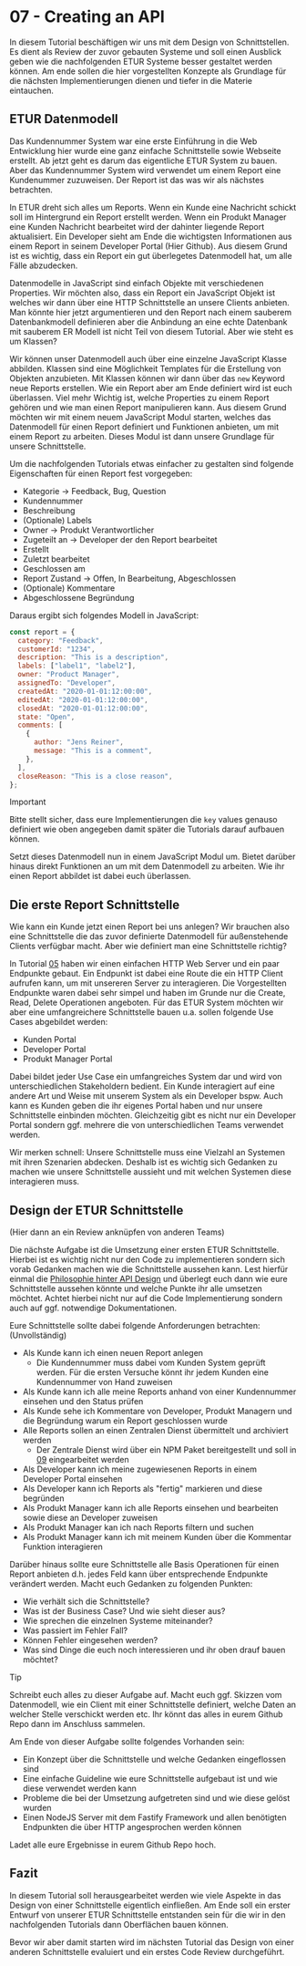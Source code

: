 # 07 - Creating an API

In diesem Tutorial beschäftigen wir uns mit dem Design von Schnittstellen. Es dient als Review der zuvor gebauten Systeme und soll einen Ausblick geben wie die nachfolgenden ETUR Systeme besser gestaltet werden können. Am ende sollen die hier vorgestellten Konzepte als Grundlage für die nächsten Implementierungen dienen und tiefer in die Materie eintauchen.

## ETUR Datenmodell

Das Kundennummer System war eine erste Einführung in die Web Entwicklung hier wurde eine ganz einfache Schnittstelle sowie Webseite erstellt. Ab jetzt geht es darum das eigentliche ETUR System zu bauen. Aber das Kundennummer System wird verwendet um einem Report eine Kundenummer zuzuweisen. Der Report ist das was wir als nächstes betrachten.

In ETUR dreht sich alles um Reports. Wenn ein Kunde eine Nachricht schickt soll im Hintergrund ein Report erstellt werden. Wenn ein Produkt Manager eine Kunden Nachricht bearbeitet wird der dahinter liegende Report aktualisiert. Ein Developer sieht am Ende die wichtigsten Informationen aus einem Report in seinem Developer Portal (Hier Github). Aus diesem Grund ist es wichtig, dass ein Report ein gut überlegetes Datenmodell hat, um alle Fälle abzudecken.

Datenmodelle in JavaScript sind einfach Objekte mit verschiedenen Properties. Wir möchten also, dass ein Report ein JavaScript Objekt ist welches wir dann über eine HTTP Schnittstelle an unsere Clients anbieten. Man könnte hier jetzt argumentieren und den Report nach einem sauberem Datenbankmodell definieren aber die Anbindung an eine echte Datenbank mit sauberem ER Modell ist nicht Teil von diesem Tutorial. Aber wie steht es um Klassen?

Wir können unser Datenmodell auch über eine einzelne JavaScript Klasse abbilden. Klassen sind eine Möglichkeit Templates für die Erstellung von Objekten anzubieten. Mit Klassen können wir dann über das `new` Keyword neue Reports erstellen. Wie ein Report aber am Ende definiert wird ist euch überlassen. Viel mehr Wichtig ist, welche Properties zu einem Report gehören und wie man einen Report manipulieren kann. Aus diesem Grund möchten wir mit einem neuem JavaScript Modul starten, welches das Datenmodell für einen Report definiert und Funktionen anbieten, um mit einem Report zu arbeiten. Dieses Modul ist dann unsere Grundlage für unsere Schnittstelle.

Um die nachfolgenden Tutorials etwas einfacher zu gestalten sind folgende Eigenschaften für einen Report fest vorgegeben:

- Kategorie -> Feedback, Bug, Question
- Kundennummer
- Beschreibung
- (Optionale) Labels
- Owner -> Produkt Verantwortlicher
- Zugeteilt an -> Developer der den Report bearbeitet
- Erstellt
- Zuletzt bearbeitet
- Geschlossen am
- Report Zustand -> Offen, In Bearbeitung, Abgeschlossen
- (Optionale) Kommentare
- Abgeschlossene Begründung

Daraus ergibt sich folgendes Modell in JavaScript:

```js
const report = {
  category: "Feedback",
  customerId: "1234",
  description: "This is a description",
  labels: ["label1", "label2"],
  owner: "Product Manager",
  assignedTo: "Developer",
  createdAt: "2020-01-01:12:00:00",
  editedAt: "2020-01-01:12:00:00",
  closedAt: "2020-01-01:12:00:00",
  state: "Open",
  comments: [
    {
      author: "Jens Reiner",
      message: "This is a comment",
    },
  ],
  closeReason: "This is a close reason",
};
```

> [!IMPORTANT]
> Bitte stellt sicher, dass eure Implementierungen die `key` values genauso definiert wie oben angegeben damit später die Tutorials darauf aufbauen können.

Setzt dieses Datenmodell nun in einem JavaScript Modul um. Bietet darüber hinaus direkt Funktionen an um mit dem Datenmodell zu arbeiten. Wie ihr einen Report abbildet ist dabei euch überlassen.

## Die erste Report Schnittstelle

Wie kann ein Kunde jetzt einen Report bei uns anlegen? Wir brauchen also eine Schnittstelle die das zuvor definierte Datenmodell für außenstehende Clients verfügbar macht. Aber wie definiert man eine Schnittstelle richtig?

In Tutorial [05](./05-Building-The-Customer-Number-Server.md) haben wir einen einfachen HTTP Web Server und ein paar Endpunkte gebaut. Ein Endpunkt ist dabei eine Route die ein HTTP Client aufrufen kann, um mit unsereren Server zu interagieren. Die Vorgestellten Endpunkte waren dabei sehr simpel und haben im Grunde nur die Create, Read, Delete Operationen angeboten. Für das ETUR System möchten wir aber eine umfangreichere Schnittstelle bauen u.a. sollen folgende Use Cases abgebildet werden:

- Kunden Portal
- Developer Portal
- Produkt Manager Portal

Dabei bildet jeder Use Case ein umfangreiches System dar und wird von unterschiedlichen Stakeholdern bedient. Ein Kunde interagiert auf eine andere Art und Weise mit unserem System als ein Developer bspw. Auch kann es Kunden geben die ihr eigenes Portal haben und nur unsere Schnittstelle einbinden möchten. Gleichzeitig gibt es nicht nur ein Developer Portal sondern ggf. mehrere die von unterschiedlichen Teams verwendet werden.

Wir merken schnell: Unsere Schnittstelle muss eine Vielzahl an Systemen mit ihren Szenarien abdecken. Deshalb ist es wichtig sich Gedanken zu machen wie unsere Schnittstelle aussieht und mit welchen Systemen diese interagieren muss.

## Design der ETUR Schnittstelle

(Hier dann an ein Review anknüpfen von anderen Teams)

Die nächste Aufgabe ist die Umsetzung einer ersten ETUR Schnittstelle. Hierbei ist es wichtig nicht nur den Code zu implementieren sondern sich vorab Gedanken machen wie die Schnittstelle aussehen kann. Lest hierfür einmal die [Philosophie hinter API Design](../../explanation/api-design/api-design.md) und überlegt euch dann wie eure Schnittstelle aussehen könnte und welche Punkte ihr alle umsetzen möchtet. Achtet hierbei nicht nur auf die Code Implementierung sondern auch auf ggf. notwendige Dokumentationen.

Eure Schnittstelle sollte dabei folgende Anforderungen betrachten: (Unvollständig)

- Als Kunde kann ich einen neuen Report anlegen
  - Die Kundennummer muss dabei vom Kunden System geprüft werden. Für die ersten Versuche könnt ihr jedem Kunden eine Kundennummer von Hand zuweisen
- Als Kunde kann ich alle meine Reports anhand von einer Kundennummer einsehen und den Status prüfen
- Als Kunde sehe ich Kommentare von Developer, Produkt Managern und die Begründung warum ein Report geschlossen wurde
- Alle Reports sollen an einen Zentralen Dienst übermittelt und archiviert werden
  - Der Zentrale Dienst wird über ein NPM Paket bereitgestellt und soll in [09](./09-Issues-In-The-Central-System.md) eingearbeitet werden
- Als Developer kann ich meine zugewiesenen Reports in einem Developer Portal einsehen
- Als Developer kann ich Reports als "fertig" markieren und diese begründen
- Als Produkt Manager kann ich alle Reports einsehen und bearbeiten sowie diese an Developer zuweisen
- Als Produkt Manager kan ich nach Reports filtern und suchen
- Als Produkt Manager kann ich mit meinem Kunden über die Kommentar Funktion interagieren

Darüber hinaus sollte eure Schnittstelle alle Basis Operationen für einen Report anbieten d.h. jedes Feld kann über entsprechende Endpunkte verändert werden. Macht euch Gedanken zu folgenden Punkten:

- Wie verhält sich die Schnittstelle?
- Was ist der Business Case? Und wie sieht dieser aus?
- Wie sprechen die einzelnen Systeme miteinander?
- Was passiert im Fehler Fall?
- Können Fehler eingesehen werden?
- Was sind Dinge die euch noch interessieren und ihr oben drauf bauen möchtet?

> [!TIP]
> Schreibt euch alles zu dieser Aufgabe auf. Macht euch ggf. Skizzen vom Datenmodell, wie ein Client mit einer Schnittstelle definiert, welche Daten an welcher Stelle verschickt werden etc. Ihr könnt das alles in eurem Github Repo dann im Anschluss sammelen.

Am Ende von dieser Aufgabe sollte folgendes Vorhanden sein:

- Ein Konzept über die Schnittstelle und welche Gedanken eingeflossen sind
- Eine einfache Guideline wie eure Schnittstelle aufgebaut ist und wie diese verwendet werden kann
- Probleme die bei der Umsetzung aufgetreten sind und wie diese gelöst wurden
- Einen NodeJS Server mit dem Fastify Framework und allen benötigten Endpunkten die über HTTP angesprochen werden können

Ladet alle eure Ergebnisse in eurem Github Repo hoch.

## Fazit

In diesem Tutorial soll herausgearbeitet werden wie viele Aspekte in das Design von einer Schnittstelle eigentlich einfließen. Am Ende soll ein erster Entwurf von unserer ETUR Schnittstelle entstanden sein für die wir in den nachfolgenden Tutorials dann Oberflächen bauen können.

Bevor wir aber damit starten wird im nächsten Tutorial das Design von einer anderen Schnittstelle evaluiert und ein erstes Code Review durchgeführt.
